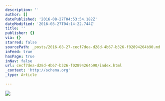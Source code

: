 ```yaml
---
description: ''
author: []
datePublished: '2016-08-27T04:53:54.182Z'
dateModified: '2016-08-27T04:14:22.744Z'
title: ''
publisher: {}
via: {}
starred: false
sourcePath: _posts/2016-08-27-cecf7dea-d28d-4b67-b326-f02894264b90.md
inFeed: true
hasPage: true
inNav: false
url: cecf7dea-d28d-4b67-b326-f02894264b90/index.html
_context: 'http://schema.org'
_type: Article

---
```

![](https://the-grid-user-content.s3-us-west-2.amazonaws.com/0f5490cc-c80b-4662-9803-30e0946f006a.jpg)